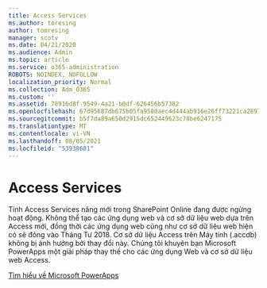 ```yaml
---
title: Access Services
ms.author: toresing
author: tomresing
manager: scotv
ms.date: 04/21/2020
ms.audience: Admin
ms.topic: article
ms.service: o365-administration
ROBOTS: NOINDEX, NOFOLLOW
localization_priority: Normal
ms.collection: Adm_O365
ms.custom: ''
ms.assetid: 78916d8f-9549-4a21-b0df-626456b57382
ms.openlocfilehash: 67d95687db675b05fa9580aec4d444ab916e26ff73221ca289791b80807ca62f
ms.sourcegitcommit: b5f7da89a650d2915dc652449623c78be6247175
ms.translationtype: MT
ms.contentlocale: vi-VN
ms.lasthandoff: 08/05/2021
ms.locfileid: "53938681"
---
```

# <a name="access-services"></a>Access Services

Tính Access Services năng mới trong SharePoint Online đang được ngừng hoạt động. Không thể tạo các ứng dụng web và cơ sở dữ liệu web dựa trên Access mới, đồng thời các ứng dụng web cũng như cơ sở dữ liệu web hiện có sẽ đóng vào Tháng Tư 2018. Cơ sở dữ liệu Access trên Máy tính (.accdb) không bị ảnh hưởng bởi thay đổi này. Chúng tôi khuyên bạn Microsoft PowerApps một giải pháp thay thế cho các ứng dụng Web và cơ sở dữ liệu web Access. 
  
[Tìm hiểu về Microsoft PowerApps](https://powerapps.microsoft.com/)
  